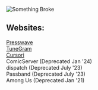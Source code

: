 ![Something Broke](https://github-readme-stats.vercel.app/api/top-langs/?username=TeslaEleven&langs_count=4)
## Websites:
<a href="https://blog.comicserver.org">Presswave</a>
<br>
<a href="https://teslaeleven.github.io/TuneGram/">TuneGram</a>
<br>
<a href="https://teslaeleven.github.io/Cursori/">Cursori</a>
<br>
ComicServer (Deprecated Jan '24)
<br>
dispatch (Deprecated July '23)
<br>
Passband (Deprecated July '23)
<br>
Among Us (Deprecated Jan '21)
